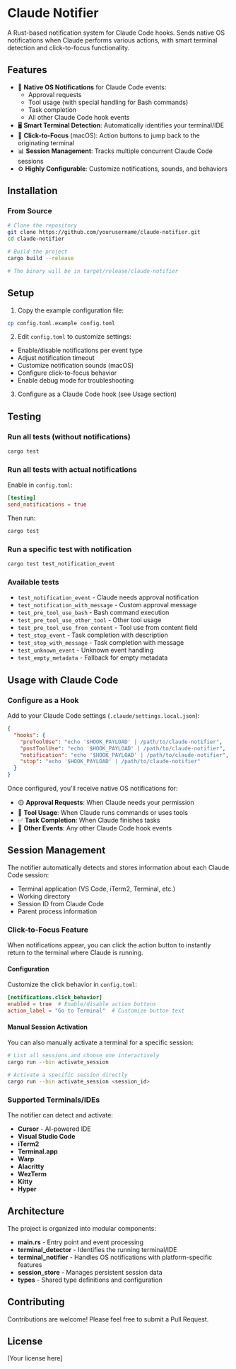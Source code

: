 # Claude Notifier

A Rust-based notification system for Claude Code hooks. Sends native OS notifications when Claude performs various actions, with smart terminal detection and click-to-focus functionality.

## Features

- 🔔 **Native OS Notifications** for Claude Code events:
  - Approval requests
  - Tool usage (with special handling for Bash commands)
  - Task completion
  - All other Claude Code hook events
- 🖥️ **Smart Terminal Detection**: Automatically identifies your terminal/IDE
- 🎯 **Click-to-Focus** (macOS): Action buttons to jump back to the originating terminal
- 📊 **Session Management**: Tracks multiple concurrent Claude Code sessions
- ⚙️ **Highly Configurable**: Customize notifications, sounds, and behaviors

## Installation

### From Source

```bash
# Clone the repository
git clone https://github.com/yourusername/claude-notifier.git
cd claude-notifier

# Build the project
cargo build --release

# The binary will be in target/release/claude-notifier
```

## Setup

1. Copy the example configuration file:
```bash
cp config.toml.example config.toml
```

2. Edit `config.toml` to customize settings:
- Enable/disable notifications per event type
- Adjust notification timeout
- Customize notification sounds (macOS)
- Configure click-to-focus behavior
- Enable debug mode for troubleshooting

3. Configure as a Claude Code hook (see Usage section)

## Testing

### Run all tests (without notifications)
```bash
cargo test
```

### Run all tests with actual notifications
Enable in `config.toml`:
```toml
[testing]
send_notifications = true
```
Then run:
```bash
cargo test
```

### Run a specific test with notification
```bash
cargo test test_notification_event
```

### Available tests
- `test_notification_event` - Claude needs approval notification
- `test_notification_with_message` - Custom approval message
- `test_pre_tool_use_bash` - Bash command execution
- `test_pre_tool_use_other_tool` - Other tool usage
- `test_pre_tool_use_from_content` - Tool use from content field
- `test_stop_event` - Task completion with description
- `test_stop_with_message` - Task completion with message
- `test_unknown_event` - Unknown event handling
- `test_empty_metadata` - Fallback for empty metadata

## Usage with Claude Code

### Configure as a Hook

Add to your Claude Code settings (`.claude/settings.local.json`):

```json
{
  "hooks": {
    "preToolUse": "echo '$HOOK_PAYLOAD' | /path/to/claude-notifier",
    "postToolUse": "echo '$HOOK_PAYLOAD' | /path/to/claude-notifier",
    "notification": "echo '$HOOK_PAYLOAD' | /path/to/claude-notifier",
    "stop": "echo '$HOOK_PAYLOAD' | /path/to/claude-notifier"
  }
}
```

Once configured, you'll receive native OS notifications for:
- 🟡 **Approval Requests**: When Claude needs your permission
- 🔧 **Tool Usage**: When Claude runs commands or uses tools
- ✅ **Task Completion**: When Claude finishes tasks
- 📢 **Other Events**: Any other Claude Code hook events

## Session Management

The notifier automatically detects and stores information about each Claude Code session:
- Terminal application (VS Code, iTerm2, Terminal, etc.)
- Working directory
- Session ID from Claude Code
- Parent process information

### Click-to-Focus Feature

When notifications appear, you can click the action button to instantly return to the terminal where Claude is running.

#### Configuration

Customize the click behavior in `config.toml`:
```toml
[notifications.click_behavior]
enabled = true  # Enable/disable action buttons
action_label = "Go to Terminal"  # Customize button text
```

#### Manual Session Activation

You can also manually activate a terminal for a specific session:
```bash
# List all sessions and choose one interactively
cargo run --bin activate_session

# Activate a specific session directly
cargo run --bin activate_session <session_id>
```

### Supported Terminals/IDEs

The notifier can detect and activate:
- **Cursor** - AI-powered IDE
- **Visual Studio Code**
- **iTerm2**
- **Terminal.app**
- **Warp**
- **Alacritty**
- **WezTerm**
- **Kitty**
- **Hyper**

## Architecture

The project is organized into modular components:

- **main.rs** - Entry point and event processing
- **terminal_detector** - Identifies the running terminal/IDE
- **terminal_notifier** - Handles OS notifications with platform-specific features
- **session_store** - Manages persistent session data
- **types** - Shared type definitions and configuration

## Contributing

Contributions are welcome! Please feel free to submit a Pull Request.

## License

[Your license here]
